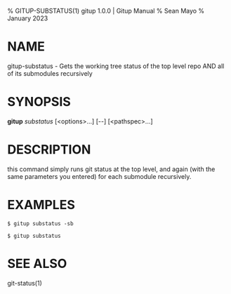 % GITUP-SUBSTATUS(1) gitup 1.0.0 | Gitup Manual
% Sean Mayo
% January 2023

# NAME

gitup-substatus - Gets the working tree status of the top level repo AND all of its submodules recursively

# SYNOPSIS

**gitup** *substatus* [\<options\>...] [-\-] [\<pathspec\>...]

# DESCRIPTION

this command simply runs git status at the top level, and again (with the same parameters you entered) for each submodule recursively.

# EXAMPLES

`$ gitup substatus -sb`

`$ gitup substatus`

# SEE ALSO

git-status(1)